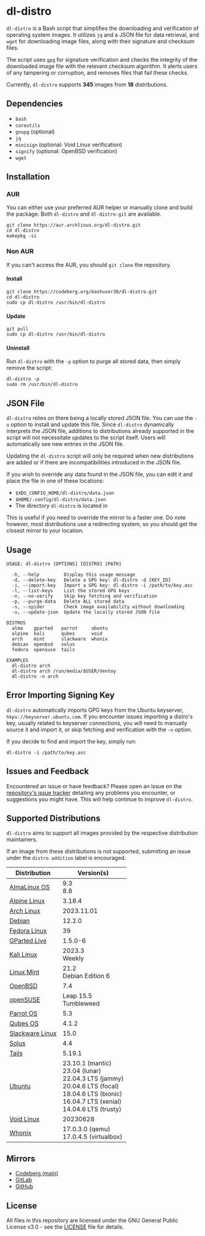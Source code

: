 # dl-distro

`dl-distro` is a Bash script that simplifies the downloading and verification
of operating system images. It utilizes `jq` and a JSON file for data
retrieval, and `wget` for downloading image files, along with their signature
and checksum files.

The script uses `gpg` for signature verification and checks the integrity of
the downloaded image file with the relevant checksum algorithm. It alerts users
of any tampering or corruption, and removes files that fail these checks.

Currently, `dl-distro` supports **345** images from **18** distributions.

## Dependencies

- `bash`
- `coreutils`
- `gnupg` (optional)
- `jq`
- `minisign` (optional: Void Linux verification)
- `signify` (optional: OpenBSD verification)
- `wget`

## Installation

### AUR

You can either use your preferred AUR helper or manually clone and build the
package. Both `dl-distro` and `dl-distro-git` are available.

```
git clone https://aur.archlinux.org/dl-distro.git
cd dl-distro
makepkg -si
```

### Non AUR

If you can't access the AUR, you should `git clone` the repository.

#### Install

```
git clone https://codeberg.org/bashuser30/dl-distro.git
cd dl-distro
sudo cp dl-distro /usr/bin/dl-distro
```

#### Update

```
git pull
sudo cp dl-distro /usr/bin/dl-distro
```

#### Uninstall

Run `dl-distro` with the `-p` option to purge all stored data, then simply
remove the script:

```
dl-distro -p
sudo rm /usr/bin/dl-distro
```

## JSON File

`dl-distro` relies on there being a locally stored JSON file. You can use the
`-u` option to install and update this file. Since `dl-distro` dynamically
interprets the JSON file, additions to distributions already supported in the
script will not necessitate updates to the script itself. Users will
automatically see new entries in the JSON file.

Updating the `dl-distro` script will only be required when new distributions
are added or if there are incompatibilities introduced in the JSON file.

If you wish to override any data found in the JSON file, you
can edit it and place the file in one of these locations:

- `$XDG_CONFIG_HOME/dl-distro/data.json`
- `$HOME/.config/dl-distro/data.json`
- The directory `dl-distro` is located in

This is useful if you need to override the mirror to a faster one. Do note
however, most distributions use a redirecting system, so you should get the
closest mirror to your location.

## Usage

```
USAGE: dl-distro [OPTIONS] [DISTRO] [PATH]

  -h, --help         Display this usage message
  -d, --delete-key   Delete a GPG key: dl-distro -d [KEY_ID]
  -i, --import-key   Import a GPG key: dl-distro -i /path/to/key.asc
  -l, --list-keys    List the stored GPG keys
  -n, --no-verify    Skip key fetching and verification
  -p, --purge-data   Delete ALL stored data
  -s, --spider       Check image availability without downloading
  -u, --update-json  Update the locally stored JSON file

DISTROS
  alma    gparted   parrot     ubuntu
  alpine  kali      qubes      void
  arch    mint      slackware  whonix
  debian  openbsd   solus
  fedora  opensuse  tails

EXAMPLES
  dl-distro arch
  dl-distro arch /run/media/$USER/Ventoy
  dl-distro -n arch
```

## Error Importing Signing Key

`dl-distro` automatically imports GPG keys from the Ubuntu keyserver,
`hkps://keyserver.ubuntu.com`. If you encounter issues importing a distro's
key, usually related to keyserver connections, you will need to manually source
it and import it, or skip fetching and verification with the `-n` option.

If you decide to find and import the key, simply run:

```
dl-distro -i /path/to/key.asc
```

## Issues and Feedback

Encountered an issue or have feedback? Please open an issue on the
[repository's issue tracker](https://codeberg.org/bashuser30/dl-distro/issues)
detailing any problems you encounter, or suggestions you might have. This will
help continue to improve `dl-distro`.

## Supported Distributions

`dl-distro` aims to support all images provided by the respective distribution
maintainers.

If an image from these distributions is not supported, submitting an issue
under the `distro addition` label is encouraged.

| Distribution | Version(s) |
|--------------|-----------|
| [AlmaLinux OS](https://almalinux.org)| 9.3 <br> 8.8 |
| [Alpine Linux](https://alpinelinux.org) | 3.18.4 |
| [Arch Linux](https://archlinux.org) | 2023.11.01 |
| [Debian](https://debian.org)  | 12.2.0 |
| [Fedora Linux](https://fedoraproject.org) | 39 |
| [GParted Live](https://gparted.org) | 1.5.0-6 |
| [Kali Linux](https://kali.org) | 2023.3 <br> Weekly |
| [Linux Mint](https://linuxmint.com) | 21.2 <br> Debian Edition 6 |
| [OpenBSD](https://openbsd.org) | 7.4 |
| [openSUSE](https://opensuse.org) | Leap 15.5 <br> Tumbleweed |
| [Parrot OS](https://parrotlinux.org) | 5.3 |
| [Qubes OS](https://qubes-os.org) | 4.1.2 |
| [Slackware Linux](https://www.slackware.com) | 15.0 |
| [Solus](https://getsol.us) | 4.4 |
| [Tails](https://tails.net) | 5.19.1 |
| [Ubuntu](https://ubuntu.com) | 23.10.1 (mantic) <br> 23.04 (lunar) <br> 22.04.3 LTS (jammy) <br> 20.04.6 LTS (focal) <br> 18.04.6 LTS (bionic) <br> 16.04.7 LTS (xenial) <br> 14.04.6 LTS (trusty) |
| [Void Linux](https://voidlinux.org) | 20230628 |
| [Whonix](https://whonix.org) | 17.0.3.0 (qemu) <br> 17.0.4.5 (virtualbox) |

## Mirrors

- [Codeberg (main)](https://codeberg.org/bashuser30/dl-distro)
- [GitLab](https://gitlab.com/bashuser30/dl-distro)
- [GitHub](https://github.com/bashuser30/dl-distro)

## License

All files in this repository are licensed under the GNU General Public License
v3.0 - see the [LICENSE](LICENSE) file for details.
